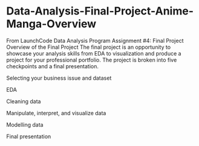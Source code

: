 # Data-Analysis-Final-Project-Anime-Manga-Overview
From LaunchCode Data Analysis Program
Assignment #4: Final Project
Overview of the Final Project
The final project is an opportunity to showcase your analysis skills from EDA to visualization and produce a project for your professional portfolio. The project is broken into five checkpoints and a final presentation.

Selecting your business issue and dataset

EDA

Cleaning data

Manipulate, interpret, and visualize data

Modelling data

Final presentation

